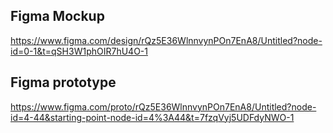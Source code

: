 ## Figma Mockup
https://www.figma.com/design/rQz5E36WlnnvynPOn7EnA8/Untitled?node-id=0-1&t=qSH3W1phOIR7hU4O-1

## Figma prototype
https://www.figma.com/proto/rQz5E36WlnnvynPOn7EnA8/Untitled?node-id=4-44&starting-point-node-id=4%3A44&t=7fzqVyj5UDFdyNWO-1
